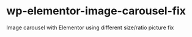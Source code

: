 # wp-elementor-image-carousel-fix
Image carousel with Elementor using different size/ratio picture fix
